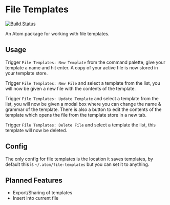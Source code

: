 # File Templates
[![Build Status](https://travis-ci.org/Arcath/file-templates.svg)](https://travis-ci.org/Arcath/file-templates)

An Atom package for working with file templates.

## Usage

Trigger `File Templates: New Template` from the command palette, give your template a name and hit enter. A copy of your active file is now stored in your template store.

Trigger `File Templates: New File` and select a template from the list, you will now be given a new file with the contents of the template.

Trigger `File Templates: Update Template` and select a template from the list, you will now be given a modal box where you can change the name & grammar of the template. There is also a button to edit the contents of the template which opens the file from the template store in a new tab.

Trigger `File Templates: Delete File` and select a template the list, this template will now be deleted.

## Config

The only config for file templates is the location it saves templates, by default this is `~/.atom/file-templates` but you can set it to anything.

## Planned Features

 - Export/Sharing of templates
 - Insert into current file

